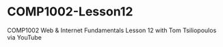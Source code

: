 # COMP1002-Lesson12
COMP1002 Web & Internet Fundamentals
Lesson 12 with Tom Tsiliopoulos via YouTube 
